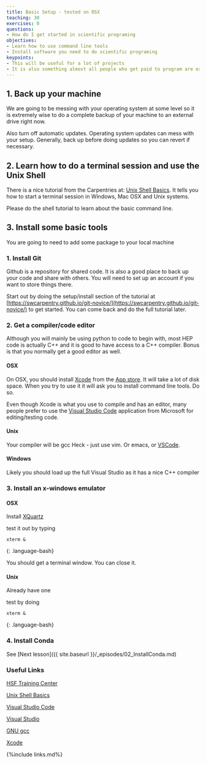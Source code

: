 ```yaml
---
title: Basic Setup - tested on OSX
teaching: 30
exercises: 0
questions:  
- How do I get started in scientific programing
objectives:  
- Learn how to use command line tools
- Install software you need to do scientific programing
keypoints:
- This will be useful for a lot of projects
- It is also something almost all people who get paid to program are expected to know well
---
```


## 1. Back up your machine

We are going to be messing with your operating system at some level so it is extremely wise to do a complete backup of your machine to an external drive right now. 

Also turn off automatic updates.  Operating system updates can mess with your setup.  Generally, back up before doing updates so you can revert if necessary. 

## 2. Learn how to do a terminal session and use the Unix Shell

There is a nice tutorial from the Carpentries at: [Unix Shell Basics][Unix Shell Basics].
It tells you how to start a terminal session in Windows, Mac OSX and Unix systems. 

Please do the shell tutorial to learn about the basic command line. 

## 3. Install some basic tools

You are going to need to add some package to your local machine

### 1. Install Git

Github is a repository for shared code.  It is also a good place to back up your code and share with others.  You will need to set up an account if you want to store things there. 

Start out by doing the setup/install section of the tutorial at [https://swcarpentry.github.io/git-novice/](https://swcarpentry.github.io/git-novice/) to get started.  You can come back and do the full tutorial later. 

### 2. Get a compiler/code editor

Although you will mainly be using python to code to begin with, most HEP code is actually C++ and it is good to have access to a C++ compiler.  Bonus is that you normally get a good editor as well. 

#### OSX
On OSX, you should install [Xcode][Xcode] from the [App store](https://www.apple.com/app-store/).  It will take a lot of disk space. When you try to use it it will ask you to install command line tools.  Do so. 

Even though Xcode is what you use to compile and has an editor, many people prefer to use the [Visual Studio Code](https://code.visualstudio.com) application from Microsoft for editing/testing code. 

#### Unix
Your compiler will be gcc 
Heck - just use vim. Or emacs, or [VSCode][Visual Studio Code].

#### Windows 
Likely you should load up the full Visual Studio as it has a nice C++ compiler

### 3. Install an x-windows emulator

#### OSX
Install [XQuartz][XQuartz]  

test it out by typing

~~~
xterm &
~~~
{: .language-bash}

You should get a terminal window. You can close it. 

#### Unix 
Already have one

test by doing 

~~~
xterm &
~~~
{: .language-bash}

### 4. Install Conda

See [Next lesson]({{ site.baseurl }}/_episodes/02_InstallConda.md)











### Useful Links
[HSF Training Center][HSF Training Center]

[Unix Shell Basics][Unix Shell Basics]   

[Visual Studio Code][Visual Studio Code]

[Visual Studio][Visual Studio]

[GNU gcc][GNU gcc]

[Xcode][Xcode]

{%include links.md%} 

[HSF Training Center]: https://hsf-training.org/training-center/   
[Unix Shell Basics]: https://swcarpentry.github.io/shell-novice/
[Visual Studio Code]: https://code.visualstudio.com
[Visual Studio]:https://visualstudio.microsoft.com/vs/
[GNU gcc]: https://gcc.gnu.org]
[App Store]: https://www.apple.com/app-store/
[Xcode]: https://developer.apple.com/xcode/
[XQuartz]: https://www.xquartz.org

